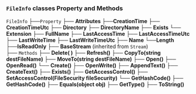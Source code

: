 ### `FileInfo` classes **Property** and **Methods**

`FileInfo`
  ├──`Property`
	   ├── **Attributes**
	   ├──**CreationTime**
	   ├── **CreationTimeUtc**
	   ├── **Directory**
	   ├── **DirectoryName**
	   ├──  **Exists**
	   └── **Extension**
	   ├── **FullName**
	   ├── **LastAccessTime**
	   ├── **LastAccessTimeUtc**
	   ├── **LastWriteTime**
	   ├── **LastWriteTimeUtc**
	   ├── **Name**
	   └──**Length**
	   ├──**IsReadOnly**
	   ├──  **BaseStream** (inherited from `Stream`)  
  ├── `Methods`
	   ├── **Delete( )**
	   ├── **Refresh()**
	   ├── **CopyTo(string destFileName)**
	   ├── **MoveTo(string destFileName)**
	   ├── **Open()**
	   ├──  **OpenRead()**
	   └── **Create()**
	   ├── **OpenWrite()**
	   ├── **AppendText()**
	   ├── **CreateText()**
	   ├── **Exists()**
	   ├── **GetAccessControl()**
	   ├── **SetAccessControl(FileSecurity fileSecurity)**
	   └── **GetHashCode()**
	   ├── **GetHashCode()**
	   ├── **Equals(object obj)**
	   ├── **GetType()**
	   ├── **ToString()**

 
	   
	  

	   
